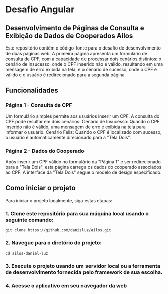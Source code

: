 # Desafio Angular
## Desenvolvimento de Páginas de Consulta e Exibição de Dados de Cooperados Ailos

Este repositório contém o código-fonte para o desafio de desenvolvimento de duas páginas web. A primeira página apresenta um formulário de consulta de CPF, com a capacidade de processar dois cenários distintos: o cenário de insucesso, onde o CPF inserido não é válido, resultando em uma mensagem de erro exibida na tela, e o cenário de sucesso, onde o CPF é válido e o usuário é redirecionado para a segunda página.

## Funcionalidades

### Página 1 - Consulta de CPF

Um formulário simples permite aos usuários inserir um CPF.
A consulta do CPF pode resultar em dois cenários:
Cenário de Insucesso: Quando o CPF inserido não é válido, uma mensagem de erro é exibida na tela para informar o usuário.
Cenário Feliz: Quando o CPF é localizado com sucesso, o usuário é automaticamente direcionado para a "Tela Dois".

### Página 2 - Dados do Cooperado

Após inserir um CPF válido no formulário da "Página 1" e ser redirecionado para a "Tela Dois", esta página carrega os dados do cooperado associados ao CPF.
A interface da "Tela Dois" segue o modelo de design especificado.

## Como iniciar o projeto

Para iniciar o projeto localmente, siga estas etapas:

### 1. Clone este repositório para sua máquina local usando o seguinte comando:
`git clone https://github.com/danisluz/ailos.git`

### 2. Navegue para o diretório do projeto:
`cd ailos-daniel-luz`

### 3. Execute o projeto usando um servidor local ou a ferramenta de desenvolvimento fornecida pelo framework de sua escolha.

### 4. Acesse o aplicativo em seu navegador da web



